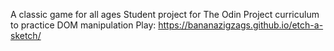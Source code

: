 A classic game for all ages
Student project for The Odin Project curriculum to practice DOM manipulation
Play: https://bananazigzags.github.io/etch-a-sketch/